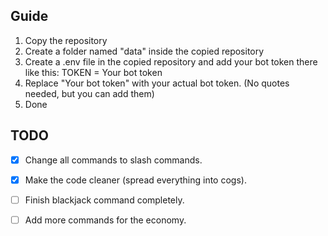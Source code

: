 ## Guide

1. Copy the repository
2. Create a folder named "data" inside the copied repository
3. Create a .env file in the copied repository and add your bot token there like this:
TOKEN = Your bot token
4. Replace "Your bot token" with your actual bot token. (No quotes needed, but you can add them)
5. Done

## TODO
- [x] Change all commands to slash commands.
- [x] Make the code cleaner (spread everything into cogs).

- [ ] Finish blackjack command completely.
- [ ] Add more commands for the economy.